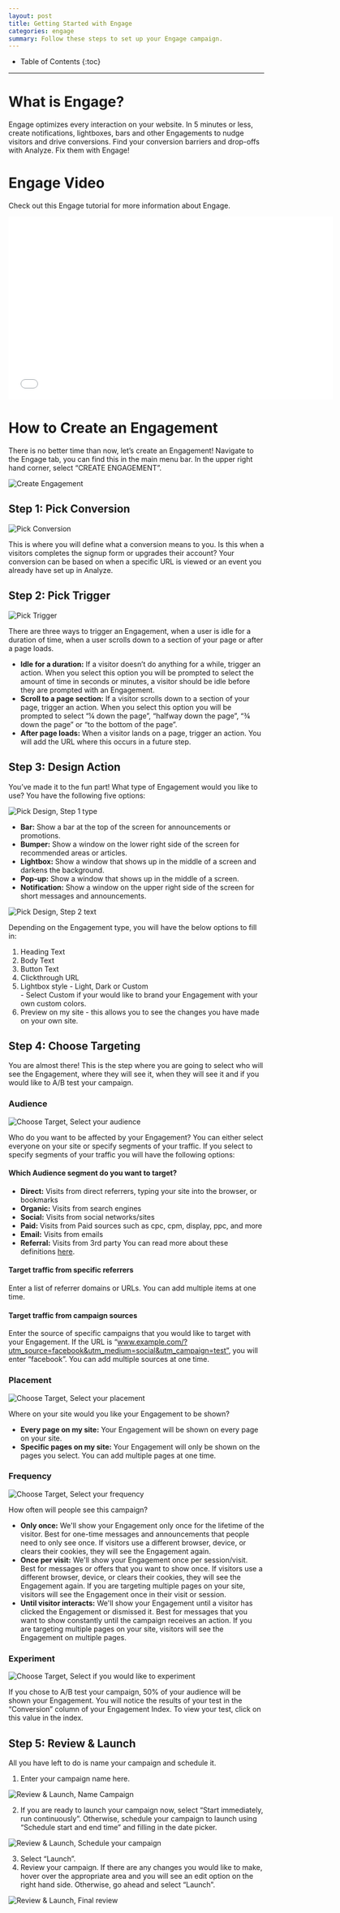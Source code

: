 ```yaml
---
layout: post
title: Getting Started with Engage
categories: engage
summary: Follow these steps to set up your Engage campaign.
---
```

* Table of Contents
{:toc}
* * *

# What is Engage?
Engage optimizes every interaction on your website. In 5 minutes or less, create notifications, lightboxes, bars and other Engagements to nudge visitors and drive conversions. Find your conversion barriers and drop-offs with Analyze. Fix them with Engage!

# Engage Video
Check out this Engage tutorial for more information about Engage.

<iframe src="//fast.wistia.net/embed/iframe/x5l50z5tdx?videoFoam=true" allowtransparency="true" frameborder="0" scrolling="no" class="wistia_embed" name="wistia_embed" allowfullscreen mozallowfullscreen webkitallowfullscreen oallowfullscreen msallowfullscreen width="640" height="360"></iframe>


# How to Create an Engagement
There is no better time than now, let’s create an Engagement!
Navigate to the Engage tab, you can find this in the main menu bar. In the upper right hand corner, select “CREATE ENGAGEMENT”.

![Create Engagement][SS1]

## Step 1: Pick Conversion

![Pick Conversion][SS2]

This is where you will define what a conversion means to you. Is this when a visitors completes the signup form or upgrades their account? Your conversion can be based on when a specific URL is viewed or an event you already have set up in Analyze.


## Step 2: Pick Trigger

![Pick Trigger][SS3]

There are three ways to trigger an Engagement, when a user is idle for a duration of time, when a user scrolls down to a section of your page or after a page loads.

* **Idle for a duration:** If a visitor doesn’t do anything for a while, trigger an action. When you select this option you will be prompted to select the amount of time in seconds or minutes,  a visitor should be idle before they are prompted with an Engagement.
* **Scroll to a page section:** If a visitor scrolls down to a section of your page, trigger an action. When you select this option you will be prompted to select “¼ down the page”, “halfway down the page”, “¾ down the page” or “to the bottom of the page”.
* **After page loads:** When a visitor lands on a page, trigger an action. You will add the URL where this occurs in a future step.


## Step 3: Design Action

You’ve made it to the fun part! What type of Engagement would you like to use? You have the following five options:

![Pick Design, Step 1 type][SS4]

* **Bar:** Show a bar at the top of the screen for announcements or promotions.
* **Bumper:** Show a window on the lower right side of the screen for recommended areas or articles.
* **Lightbox:** Show a window that shows up in the middle of a screen and darkens the background.
* **Pop-up:** Show a window that shows up in the middle of a screen.
* **Notification:** Show a window on the upper right side of the screen for short messages and announcements.

![Pick Design, Step 2 text][SS5]

Depending on the Engagement type, you will have the below options to fill in:

1. Heading Text
2. Body Text
3. Button Text
4. Clickthrough URL
5. Lightbox style - Light, Dark or Custom<br/> - Select Custom if your would like to brand your Engagement with your own custom colors.
6. Preview on my site - this allows you to see the changes you have made on your own site.

## Step 4: Choose Targeting

You are almost there! This is the step where you are going to select who will see the Engagement, where they will see it, when they will see it and if you would like to A/B test your campaign.

### Audience

![Choose Target, Select your audience][SS6]

Who do you want to be affected by your Engagement? You can either select everyone on your site or specify segments of your traffic. If you select to specify segments of your traffic you will have the following options:


#### Which Audience segment do you want to target?

* **Direct:** Visits from direct referrers, typing your site into the browser, or bookmarks
* **Organic:** Visits from search engines
* **Social:** Visits from social networks/sites
* **Paid:** Visits from Paid sources such as cpc, cpm, display, ppc, and more
* **Email:** Visits from emails
* **Referral:** Visits from 3rd party
You can read more about these definitions [here](http://support.kissmetrics.com/tools/channel-definition.html).

#### Target traffic from specific referrers
Enter a list of referrer domains or URLs. You can add multiple items at one time.

#### Target traffic from campaign sources
Enter the source of specific campaigns that you would like to target with your Engagement. If the URL is “www.example.com/?utm_source=facebook&utm_medium=social&utm_campaign=test”, you will enter “facebook”. You can add multiple sources at one time.

### Placement

![Choose Target, Select your placement][SS7]

Where on your site would you like your Engagement to be shown?

* **Every page on my site:** Your Engagement will be shown on every page on your site.
* **Specific pages on my site:** Your Engagement will only be shown on the pages you select. You can add multiple pages at one time.

### Frequency

![Choose Target, Select your frequency][SS8]

How often will people see this campaign?

* **Only once:** We'll show your Engagement only once for the lifetime of the visitor. Best for one-time messages and announcements that people need to only see once. If visitors use a different browser, device, or clears their cookies, they will see the Engagement again.
* **Once per visit:** We'll show your Engagement once per session/visit. Best for messages or offers that you want to show once. If visitors use a different browser, device, or clears their cookies, they will see the Engagement again. If you are targeting multiple pages on your site, visitors will see the Engagement once in their visit or session.
* **Until visitor interacts:** We'll show your Engagement until a visitor has clicked the Engagement or dismissed it. Best for messages that you want to show constantly until the campaign receives an action. If you are targeting multiple pages on your site, visitors will see the Engagement on multiple pages.

### Experiment

![Choose Target, Select if you would like to experiment][SS9]

If you chose to A/B test your campaign, 50% of your audience will be shown your Engagement. You will notice the results of your test in the “Conversion” column of your Engagement Index. To view your test, click on this value in the index.

## Step 5: Review & Launch

All you have left to do is name your campaign and schedule it.

1. Enter your campaign name here.

![Review & Launch, Name Campaign][SS10]

2. If you are ready to launch your campaign now, select “Start immediately, run continuously”. Otherwise, schedule your campaign to launch using “Schedule start and end time” and filling in the date picker.

![Review & Launch, Schedule your campaign][SS11]

3. Select “Launch”.
4. Review your campaign. If there are any changes you would like to make, hover over the appropriate area and you will see an edit option on the right hand side. Otherwise, go ahead and select “Launch”.

![Review & Launch, Final review][SS12]





[SS1]: https://c2.staticflickr.com/4/3713/18264298203_304c394b88_b.jpg
[SS2]: https://c1.staticflickr.com/1/470/18884933365_7eae998a9b_b.jpg
[SS3]: https://c1.staticflickr.com/1/460/18697229388_57e102fb48_b.jpg
[SS4]: https://c2.staticflickr.com/6/5556/18887759471_7344c033a0_b.jpg
[SS5]: https://kissmetrics-support-files.s3.amazonaws.com/assets/engage/engage-designs.png 
[SS6]: https://c2.staticflickr.com/6/5534/18264821423_c51e469408_z.jpg
[SS7]: https://c2.staticflickr.com/4/3856/18698780079_0fbf5a1029_b.jpg
[SS8]: https://c1.staticflickr.com/1/320/18887760121_2c4ca84689_b.jpg
[SS9]: https://c2.staticflickr.com/6/5594/18887760201_172c3eafed_b.jpg
[SS10]: https://c2.staticflickr.com/6/5556/18262400164_4531fb3b77_b.jpg
[SS11]: https://c2.staticflickr.com/4/3912/18887760621_59a16208d0_b.jpg
[SS12]: https://c2.staticflickr.com/4/3704/18697230668_92f76d2d35_b.jpg
[SS13]: ttps://c1.staticflickr.com/1/349/18858695046_0fdba6b117_b.jpg
[SS14]: https://github.com/adam-p/markdown-here/raw/master/src/common/images/icon48.png 

